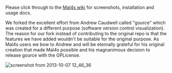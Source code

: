 Please click through to the [Mal4s wiki](https://github.com/secure411dotorg/OpenGL-Malicious-Host-Finder/wiki) for screenshots, installation and usage docs.



We forked the excellent effort from Andrew Caudwell called "gource" which was created for a different purpose (software version control visualization). The reason for our fork instead of contributing to the original repo is that the features we have added wouldn't be suitable for the original purpose. As Mal4s users we bow to Andrew and will be eternally grateful for his original creation that made Mal4s possible and his magnanimous decision to release gource with the GPLicense.


![screenshot from 2013-10-07 12_46_36](https://f.cloud.github.com/assets/655557/1352135/b4ddf98e-3732-11e3-8fc3-7a661ab544b3.png)

